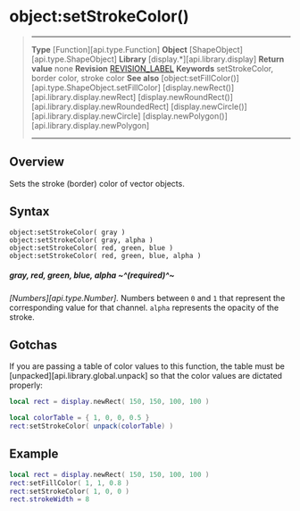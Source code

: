 # object:setStrokeColor()

> --------------------- ------------------------------------------------------------------------------------------
> __Type__              [Function][api.type.Function]
> __Object__            [ShapeObject][api.type.ShapeObject]
> __Library__           [display.*][api.library.display]
> __Return value__      none
> __Revision__          [REVISION_LABEL](REVISION_URL)
> __Keywords__          setStrokeColor, border color, stroke color
> __See also__          [object:setFillColor()][api.type.ShapeObject.setFillColor]
>								[display.newRect()][api.library.display.newRect]
>								[display.newRoundRect()][api.library.display.newRoundedRect]
>								[display.newCircle()][api.library.display.newCircle]
>								[display.newPolygon()][api.library.display.newPolygon]
> --------------------- ------------------------------------------------------------------------------------------


## Overview

Sets the stroke (border) color of vector objects.


## Syntax

	object:setStrokeColor( gray )
	object:setStrokeColor( gray, alpha )
	object:setStrokeColor( red, green, blue )
	object:setStrokeColor( red, green, blue, alpha )

##### gray, red, green, blue, alpha ~^(required)^~
_[Numbers][api.type.Number]._ Numbers between `0` and `1` that represent the corresponding value for that channel. `alpha` represents the opacity of the stroke.


## Gotchas

If you are passing a table of color values to this function, the table must be [unpacked][api.library.global.unpack] so that the color values are dictated properly:

``````lua
local rect = display.newRect( 150, 150, 100, 100 )

local colorTable = { 1, 0, 0, 0.5 }
rect:setStrokeColor( unpack(colorTable) )
``````


## Example

``````lua
local rect = display.newRect( 150, 150, 100, 100 )
rect:setFillColor( 1, 1, 0.8 ) 
rect:setStrokeColor( 1, 0, 0 )
rect.strokeWidth = 8
``````